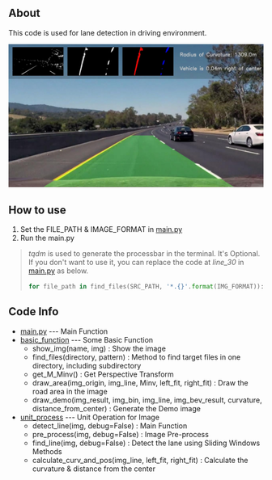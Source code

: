 ## About
This code is used for lane detection in driving environment.

![Result](./result/7.jpg)

## How to use
1.  Set the FILE_PATH & IMAGE_FORMAT in [main.py](./main.py)
2.  Run the main.py

> *tqdm* is used to generate the processbar in the terminal. It's Optional. If you don't want to use it, you can replace the code at *line_30* in [main.py](./main.py) as below.
>   ```Python
>   for file_path in find_files(SRC_PATH, '*.{}'.format(IMG_FORMAT)):
>   ```

## Code Info

* [main.py](./main.py) --- Main Function
* [basic_function](./basic_function.py) --- Some Basic Function
    * show_img(name, img) : Show the image
    * find_files(directory, pattern) : Method to find target files in one directory, including subdirectory
    * get_M_Minv() : Get Perspective Transform
    * draw_area(img_origin, img_line, Minv, left_fit, right_fit) : Draw the road area in the image
    * draw_demo(img_result, img_bin, img_line, img_bev_result, curvature, distance_from_center) : Generate the Demo image
* [unit_process](./unit_process.py) --- Unit Operation for Image
    * detect_line(img, debug=False) : Main Function
    * pre_process(img, debug=False) : Image Pre-process
    * find_line(img, debug=False) : Detect the lane using Sliding Windows Methods
    * calculate_curv_and_pos(img_line, left_fit, right_fit) : Calculate the curvature & distance from the center



